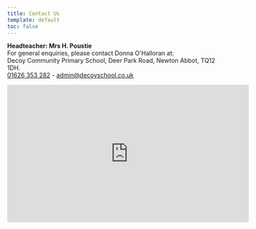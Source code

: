 ```yaml
---
title: Contact Us
template: default
toc: false
---
```


**Headteacher: Mrs H. Poustie**  
For general enquiries, please contact Donna O'Halloran at:  
Decoy Community Primary School, Deer Park Road, Newton Abbot, TQ12 1DH.  
<a href='tel:+441626353282'>01626 353 282</a> - <a href="mailto:admin@decoyschool.co.uk">admin@decoyschool.co.uk</a>

<iframe src="https://www.google.com/maps/embed?pb=!1m14!1m8!1m3!1d2536.785758323038!2d-3.596598!3d50.519552999999924!3m2!1i1024!2i768!4f13.1!3m3!1m2!1s0x486d05bff61010c7%3A0xecb7365ce19306ee!2sDecoy+Community+Primary+School!5e0!3m2!1sen!2suk!4v1405622557927"  width="560" height="319" frameborder="0"></iframe>
